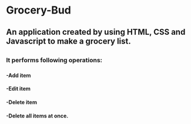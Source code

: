 # Grocery-Bud
<h2> An application created by using HTML, CSS and Javascript to make a grocery list. <h2>
<h3> It performs following operations: <h3>
<h4> -Add item <h4>
<h4> -Edit item <h4>
<h4> -Delete item <h4>
<h4> -Delete all items at once. <h4>
